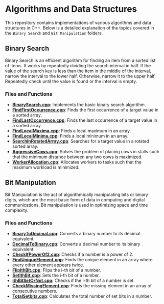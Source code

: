 # Algorithms and Data Structures

This repository contains implementations of various algorithms and data structures in C++. Below is a detailed explanation of the topics covered in the `Binary Search` and `Bit Manipulation` folders.

## Binary Search

Binary Search is an efficient algorithm for finding an item from a sorted list of items. It works by repeatedly dividing the search interval in half. If the value of the search key is less than the item in the middle of the interval, narrow the interval to the lower half. Otherwise, narrow it to the upper half. Repeatedly check until the value is found or the interval is empty.

### Files and Functions

- **[BinarySearch.cpp](Binary%20Seacrh/BinarySearch.cpp)**: Implements the basic binary search algorithm.
- **[FindFirstOccurrence.cpp](Binary%20Seacrh/FindFirstOccurence.cpp)**: Finds the first occurrence of a target value in a sorted array.
- **[FindLastOccurrence.cpp](Binary%20Seacrh/FindLastOccurence.cpp)**: Finds the last occurrence of a target value in a sorted array.
- **[FindLocalMaxima.cpp](Binary%20Seacrh/FindLocalMaxima.cpp)**: Finds a local maximum in an array.
- **[FindLocalMinima.cpp](Binary%20Seacrh/FindLocalMinima.cpp)**: Finds a local minimum in an array.
- **[SearchInRotatedArray.cpp](Binary%20Seacrh/SearchInRotatedArray.cpp)**: Searches for a target value in a rotated sorted array.
- **[AggressiveCows.cpp](Binary%20Seacrh/AggressiveCows.cpp)**: Solves the problem of placing cows in stalls such that the minimum distance between any two cows is maximized.
- **[WorkerAllocation.cpp](Binary%20Seacrh/WorkerAllocation.cpp)**: Allocates workers to tasks such that the maximum workload is minimized.

## Bit Manipulation

Bit Manipulation is the act of algorithmically manipulating bits or binary digits, which are the most basic form of data in computing and digital communications. Bit manipulation is used in optimizing space and time complexity.

### Files and Functions

- **[BinaryToDecimal.cpp](Bit%20Manipulation/BinaryToDecimal.cpp)**: Converts a binary number to its decimal equivalent.
- **[DecimalToBinary.cpp](Bit%20Manipulation/DecimalToBinary.cpp)**: Converts a decimal number to its binary equivalent.
- **[CheckIfPowerOf2.cpp](Bit%20Manipulation/CheckIfPowerOf2.cpp)**: Checks if a number is a power of 2.
- **[FindUniqueElement.cpp](Bit%20Manipulation/FindUniqueElement.cpp)**: Finds the unique element in an array where every other element appears twice.
- **[FlipIthBit.cpp](Bit%20Manipulation/FlipIthBit.cpp)**: Flips the i-th bit of a number.
- **[SetIthBit.cpp](Bit%20Manipulation/SetIthBit.cpp)**: Sets the i-th bit of a number.
- **[ithBitSetOrNot.cpp](Bit%20Manipulation/ithBitSetOrNot.cpp)**: Checks if the i-th bit of a number is set.
- **[CheckMissingElement.cpp](Bit%20Manipulation/CheckMissingElement.cpp)**: Finds the missing element in an array of consecutive numbers.
- **[TotalSetbits.cpp](Bit%20Manipulation/TotalSetbits.cpp)**: Calculates the total number of set bits in a number.
